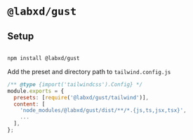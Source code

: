 # `@labxd/gust`

## Setup

```sh

npm install @labxd/gust

```

Add the preset and directory path to `tailwind.config.js`

```js
/** @type {import('tailwindcss').Config} */
module.exports = {
  presets: [require('@labxd/gust/tailwind')],
  content: [
    'node_modules/@labxd/gust/dist/**/*.{js,ts,jsx,tsx}',
    ...
  ],
};

```
